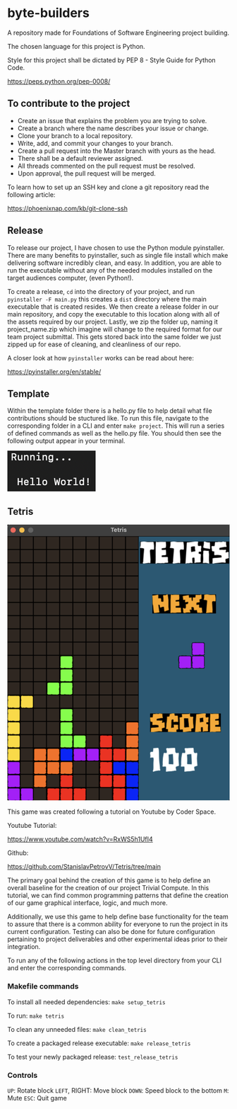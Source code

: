# byte-builders

A repository made for Foundations of Software Engineering project building.

The chosen language for this project is Python.

Style for this project shall be dictated by PEP 8 - Style Guide for Python Code.

<https://peps.python.org/pep-0008/>

## To contribute to the project

- Create an issue that explains the problem you are trying to solve.
- Create a branch where the name describes your issue or change.
- Clone your branch to a local repository.
- Write, add, and commit your changes to your branch.
- Create a pull request into the Master branch with yours as the head.
- There shall be a default reviewer assigned.
- All threads commented on the pull request must be resolved.
- Upon approval, the pull request will be merged.

To learn how to set up an SSH key and clone a git repository
read the following article:

<https://phoenixnap.com/kb/git-clone-ssh>

## Release

To release our project, I have chosen to use the Python module pyinstaller.
There are many benefits to pyinstaller, such as single file install which
make delivering software incredibly clean, and easy.  In addition, you are able
to run the executable without any of the needed modules installed on the target
audiences computer, (even Python!).

To create a release, `cd` into the directory of your project,
and run `pyinstaller -F main.py` this creates a `dist` directory
where the main executable that is created resides.  We then create
a release folder in our main repository, and copy the executable
to this location along with all of the assets required by our project.
Lastly, we zip the folder up, naming it project_name.zip which imagine
will change to the required format for our team project submittal.
This gets stored back into the same folder we just zipped up for ease
of cleaning, and cleanliness of our repo.

A closer look at how `pyinstaller` works can be read about here:

<https://pyinstaller.org/en/stable/>

## Template

Within the template folder there is a hello.py file to help detail what
file contributions should be stuctured like.  To run this file, navigate
to the corresponding folder in a CLI and enter `make project`.  This will
run a series of defined commands as well as the hello.py file.  You should
then see the following output appear in your terminal.

![running](template/running.png)

## Tetris

![tetris](game/tetris/tetris.png)

This game was created following a tutorial on Youtube by Coder Space.

Youtube Tutorial:

<https://www.youtube.com/watch?v=RxWS5h1UfI4>

Github:

<https://github.com/StanislavPetrovV/Tetris/tree/main>

The primary goal behind the creation of this game is to help define
an overall baseline for the creation of our project Trivial Compute.
In this tutorial, we can find common programming patterns that define
the creation of our game graphical interface, logic, and much more.

Additionally, we use this game to help define base functionality for the team
to assure that there is a common ability for everyone to run the project
in its current configuration.  Testing can also be done for future configuration
pertaining to project deliverables and other experimental ideas prior
to their integration.

To run any of the following actions in the top level directory from your CLI
and enter the corresponding commands.

### Makefile commands

To install all needed dependencies:
`make setup_tetris`

To run:
`make tetris`

To clean any unneeded files:
`make clean_tetris`

To create a packaged release executable:
`make release_tetris`

To test your newly packaged release:
`test_release_tetris`

### Controls

`UP`: Rotate block
`LEFT`, RIGHT: Move block
`DOWN`: Speed block to the bottom
`M`: Mute
`ESC`: Quit game
